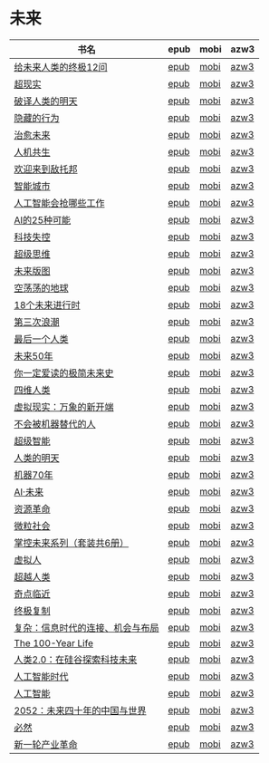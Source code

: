 # 未来

| 书名 | epub | mobi | azw3 |
| --- | --- | --- | --- |
| [给未来人类的终极12问](http://ct.dalanmei.com/f/31084289-771246916-d49942) | [epub](http://ct.dalanmei.com/f/31084289-771246916-d49942) | [mobi](http://ct.dalanmei.com/f/31084289-771231729-6d44f4) | [azw3](http://ct.dalanmei.com/f/31084289-771236617-27c067) |
| [超现实](http://ct.dalanmei.com/f/31084289-570235919-e37a24) | [epub](http://ct.dalanmei.com/f/31084289-570235919-e37a24) | [mobi](http://ct.dalanmei.com/f/31084289-569451886-26b63b) | [azw3](http://ct.dalanmei.com/f/31084289-571418613-586cdd) |
| [破译人类的明天](http://ct.dalanmei.com/f/31084289-572084837-22afd6) | [epub](http://ct.dalanmei.com/f/31084289-572084837-22afd6) | [mobi](http://ct.dalanmei.com/f/31084289-571729045-b3715c) | [azw3](http://ct.dalanmei.com/f/31084289-572112265-97ee6b) |
| [隐藏的行为](http://ct.dalanmei.com/f/31084289-572116211-11ad0b) | [epub](http://ct.dalanmei.com/f/31084289-572116211-11ad0b) | [mobi](http://ct.dalanmei.com/f/31084289-571674855-1a3fc0) | [azw3](http://ct.dalanmei.com/f/31084289-572159536-da7f7e) |
| [治愈未来](http://ct.dalanmei.com/f/31084289-572116724-7010fe) | [epub](http://ct.dalanmei.com/f/31084289-572116724-7010fe) | [mobi](http://ct.dalanmei.com/f/31084289-571663203-8eacc3) | [azw3](http://ct.dalanmei.com/f/31084289-572176825-c72b45) |
| [人机共生](http://ct.dalanmei.com/f/31084289-572116883-44519f) | [epub](http://ct.dalanmei.com/f/31084289-572116883-44519f) | [mobi](http://ct.dalanmei.com/f/31084289-571658753-3b8c09) | [azw3](http://ct.dalanmei.com/f/31084289-572177940-589bf5) |
| [欢迎来到敌托邦](http://ct.dalanmei.com/f/31084289-572120952-32aeae) | [epub](http://ct.dalanmei.com/f/31084289-572120952-32aeae) | [mobi](http://ct.dalanmei.com/f/31084289-571638532-30b6fe) | [azw3](http://ct.dalanmei.com/f/31084289-572182420-6edc5a) |
| [智能城市](http://ct.dalanmei.com/f/31084289-572131504-1df00b) | [epub](http://ct.dalanmei.com/f/31084289-572131504-1df00b) | [mobi](http://ct.dalanmei.com/f/31084289-571622609-2fc3c2) | [azw3](http://ct.dalanmei.com/f/31084289-572191779-10524a) |
| [人工智能会抢哪些工作](http://ct.dalanmei.com/f/31084289-571802258-f60ded) | [epub](http://ct.dalanmei.com/f/31084289-571802258-f60ded) | [mobi](http://ct.dalanmei.com/f/31084289-571532501-026187) | [azw3](http://ct.dalanmei.com/f/31084289-572195120-ed2ce2) |
| [AI的25种可能](http://ct.dalanmei.com/f/31084289-571802817-be7915) | [epub](http://ct.dalanmei.com/f/31084289-571802817-be7915) | [mobi](http://ct.dalanmei.com/f/31084289-571533072-07e207) | [azw3](http://ct.dalanmei.com/f/31084289-572195150-1afcf0) |
| [科技失控](http://ct.dalanmei.com/f/31084289-571805008-d0b728) | [epub](http://ct.dalanmei.com/f/31084289-571805008-d0b728) | [mobi](http://ct.dalanmei.com/f/31084289-571536743-a84027) | [azw3](http://ct.dalanmei.com/f/31084289-572195586-e055fd) |
| [超级思维](http://ct.dalanmei.com/f/31084289-571806551-a3ac57) | [epub](http://ct.dalanmei.com/f/31084289-571806551-a3ac57) | [mobi](http://ct.dalanmei.com/f/31084289-571538424-2c1fe8) | [azw3](http://ct.dalanmei.com/f/31084289-572195926-08517e) |
| [未来版图](http://ct.dalanmei.com/f/31084289-571839090-b0c7d1) | [epub](http://ct.dalanmei.com/f/31084289-571839090-b0c7d1) | [mobi](http://ct.dalanmei.com/f/31084289-571550046-68d1ab) | [azw3](http://ct.dalanmei.com/f/31084289-572200808-e2efcc) |
| [空荡荡的地球](http://ct.dalanmei.com/f/31084289-571862992-4f4670) | [epub](http://ct.dalanmei.com/f/31084289-571862992-4f4670) | [mobi](http://ct.dalanmei.com/f/31084289-571551168-2e3bbf) | [azw3](http://ct.dalanmei.com/f/31084289-572202139-f911d5) |
| [18个未来进行时](http://ct.dalanmei.com/f/31084289-571735383-4d7f7e) | [epub](http://ct.dalanmei.com/f/31084289-571735383-4d7f7e) | [mobi](http://ct.dalanmei.com/f/31084289-571611315-7d0e22) | [azw3](http://ct.dalanmei.com/f/31084289-571913637-09fec0) |
| [第三次浪潮](http://ct.dalanmei.com/f/31084289-571736267-62dfa5) | [epub](http://ct.dalanmei.com/f/31084289-571736267-62dfa5) | [mobi](http://ct.dalanmei.com/f/31084289-571607246-820199) | [azw3](http://ct.dalanmei.com/f/31084289-571914360-470435) |
| [最后一个人类](http://ct.dalanmei.com/f/31084289-571792987-0dc4f5) | [epub](http://ct.dalanmei.com/f/31084289-571792987-0dc4f5) | [mobi](http://ct.dalanmei.com/f/31084289-571528036-b304d8) | [azw3](http://ct.dalanmei.com/f/31084289-571987412-f529ca) |
| [未来50年](http://ct.dalanmei.com/f/31084289-571800454-1e7ccc) | [epub](http://ct.dalanmei.com/f/31084289-571800454-1e7ccc) | [mobi](http://ct.dalanmei.com/f/31084289-571531971-3c0364) | [azw3](http://ct.dalanmei.com/f/31084289-571989115-8a73df) |
| [你一定爱读的极简未来史](http://ct.dalanmei.com/f/31084289-571807156-df6394) | [epub](http://ct.dalanmei.com/f/31084289-571807156-df6394) | [mobi](http://ct.dalanmei.com/f/31084289-571539124-d9223d) | [azw3](http://ct.dalanmei.com/f/31084289-571992129-0ff464) |
| [四维人类](http://ct.dalanmei.com/f/31084289-571816238-4f5a3d) | [epub](http://ct.dalanmei.com/f/31084289-571816238-4f5a3d) | [mobi](http://ct.dalanmei.com/f/31084289-571547578-7e6767) | [azw3](http://ct.dalanmei.com/f/31084289-572053079-37c604) |
| [虚拟现实：万象的新开端](None) | [epub](None) | [mobi](None) | [azw3](None) |
| [不会被机器替代的人](http://ct.dalanmei.com/f/31084289-571848803-1d1d92) | [epub](http://ct.dalanmei.com/f/31084289-571848803-1d1d92) | [mobi](http://ct.dalanmei.com/f/31084289-571550509-0a4774) | [azw3](http://ct.dalanmei.com/f/31084289-572066799-dec2c8) |
| [超级智能](http://ct.dalanmei.com/f/31084289-571850327-a18da1) | [epub](http://ct.dalanmei.com/f/31084289-571850327-a18da1) | [mobi](http://ct.dalanmei.com/f/31084289-571550714-73a44d) | [azw3](http://ct.dalanmei.com/f/31084289-572067106-2051aa) |
| [人类的明天](http://ct.dalanmei.com/f/31084289-571879916-5aa4c7) | [epub](http://ct.dalanmei.com/f/31084289-571879916-5aa4c7) | [mobi](http://ct.dalanmei.com/f/31084289-571552047-4ed11f) | [azw3](http://ct.dalanmei.com/f/31084289-572069180-41e685) |
| [机器70年](http://ct.dalanmei.com/f/31084289-571882548-5010b4) | [epub](http://ct.dalanmei.com/f/31084289-571882548-5010b4) | [mobi](http://ct.dalanmei.com/f/31084289-571552881-4dfb53) | [azw3](http://ct.dalanmei.com/f/31084289-572069524-ba03c7) |
| [AI·未来](http://ct.dalanmei.com/f/31084289-571884283-bfbf2c) | [epub](http://ct.dalanmei.com/f/31084289-571884283-bfbf2c) | [mobi](http://ct.dalanmei.com/f/31084289-571553400-21130a) | [azw3](http://ct.dalanmei.com/f/31084289-572069772-494d4f) |
| [资源革命](http://ct.dalanmei.com/f/31084289-571912970-fc1ca4) | [epub](http://ct.dalanmei.com/f/31084289-571912970-fc1ca4) | [mobi](http://ct.dalanmei.com/f/31084289-571556192-f9bf7b) | [azw3](http://ct.dalanmei.com/f/31084289-572073228-3dc894) |
| [微粒社会](http://ct.dalanmei.com/f/31084289-572011349-fffe85) | [epub](http://ct.dalanmei.com/f/31084289-572011349-fffe85) | [mobi](http://ct.dalanmei.com/f/31084289-571562970-617817) | [azw3](http://ct.dalanmei.com/f/31084289-571841705-97792b) |
| [掌控未来系列（套装共6册）](http://ct.dalanmei.com/f/31084289-571735566-d0ccd4) | [epub](http://ct.dalanmei.com/f/31084289-571735566-d0ccd4) | [mobi](http://ct.dalanmei.com/f/31084289-571584369-cb1f6d) | [azw3](http://ct.dalanmei.com/f/31084289-571853612-220baf) |
| [虚拟人](http://ct.dalanmei.com/f/31084289-571735820-9df2ab) | [epub](http://ct.dalanmei.com/f/31084289-571735820-9df2ab) | [mobi](http://ct.dalanmei.com/f/31084289-571584095-2777ec) | [azw3](http://ct.dalanmei.com/f/31084289-571854160-1cdab0) |
| [超越人类](None) | [epub](None) | [mobi](None) | [azw3](None) |
| [奇点临近](http://ct.dalanmei.com/f/31084289-571737101-37e08a) | [epub](http://ct.dalanmei.com/f/31084289-571737101-37e08a) | [mobi](http://ct.dalanmei.com/f/31084289-571581388-3be84d) | [azw3](http://ct.dalanmei.com/f/31084289-571862341-981603) |
| [终极复制](http://ct.dalanmei.com/f/31084289-571774696-0cbf07) | [epub](http://ct.dalanmei.com/f/31084289-571774696-0cbf07) | [mobi](http://ct.dalanmei.com/f/31084289-571497389-3e4e46) | [azw3](http://ct.dalanmei.com/f/31084289-571871390-6e3fcf) |
| [复杂：信息时代的连接、机会与布局](http://ct.dalanmei.com/f/31084289-571775687-cb18f5) | [epub](http://ct.dalanmei.com/f/31084289-571775687-cb18f5) | [mobi](http://ct.dalanmei.com/f/31084289-571503600-01de73) | [azw3](http://ct.dalanmei.com/f/31084289-571875712-4cbbcc) |
| [The 100-Year Life](http://ct.dalanmei.com/f/31084289-571778195-47da8c) | [epub](http://ct.dalanmei.com/f/31084289-571778195-47da8c) | [mobi](http://ct.dalanmei.com/f/31084289-571517518-c23103) | [azw3](http://ct.dalanmei.com/f/31084289-571877112-699974) |
| [人类2.0：在硅谷探索科技未来](http://ct.dalanmei.com/f/31084289-571781039-ffacfb) | [epub](http://ct.dalanmei.com/f/31084289-571781039-ffacfb) | [mobi](http://ct.dalanmei.com/f/31084289-571526160-0e025c) | [azw3](http://ct.dalanmei.com/f/31084289-571880848-c6b13f) |
| [人工智能时代](None) | [epub](None) | [mobi](None) | [azw3](None) |
| [人工智能](None) | [epub](None) | [mobi](None) | [azw3](None) |
| [2052：未来四十年的中国与世界](http://ct.dalanmei.com/f/31084289-595860423-964631) | [epub](http://ct.dalanmei.com/f/31084289-595860423-964631) | [mobi](http://ct.dalanmei.com/f/31084289-595858308-47cef4) | [azw3](http://ct.dalanmei.com/f/31084289-595860083-d754c6) |
| [必然](http://ct.dalanmei.com/f/31084289-595860449-0896c1) | [epub](http://ct.dalanmei.com/f/31084289-595860449-0896c1) | [mobi](http://ct.dalanmei.com/f/31084289-595858396-473dac) | [azw3](http://ct.dalanmei.com/f/31084289-595860122-959b51) |
| [新一轮产业革命](None) | [epub](None) | [mobi](None) | [azw3](None) |

